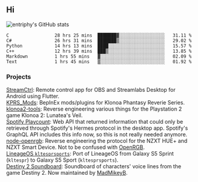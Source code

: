 ## Hi
![entriphy's GitHub stats](https://github-readme-stats.vercel.app/api?username=entriphy&show_icons=true&title_color=2196F3&bg_color=212121&text_color=FAFAFA&hide_border=true)
<!--START_SECTION:waka-->

```text
C                 28 hrs 25 mins  ███████▓░░░░░░░░░░░░░░░░░   31.11 %
C#                26 hrs 31 mins  ███████▒░░░░░░░░░░░░░░░░░   29.02 %
Python            14 hrs 13 mins  ████░░░░░░░░░░░░░░░░░░░░░   15.57 %
C++               12 hrs 39 mins  ███▒░░░░░░░░░░░░░░░░░░░░░   13.85 %
Markdown          1 hrs 55 mins   ▓░░░░░░░░░░░░░░░░░░░░░░░░   02.09 %
Text              1 hrs 45 mins   ▒░░░░░░░░░░░░░░░░░░░░░░░░   01.92 %
```

<!--END_SECTION:waka-->
### Projects
[StreamCtrl](https://play.google.com/store/apps/details?id=dev.t4ils.obs_remote): Remote control app for OBS and Streamlabs Desktop for Android using Flutter.<br>
[KPRS_Mods](https://github.com/entriphy/KPRS_Mods): BepInEx mods/plugins for Klonoa Phantasy Reverie Series.<br>
[klonoa2-tools](https://github.com/entriphy/klonoa2-tools): Reverse engineering various things for the Playstation 2 game Klonoa 2: Lunatea's Veil.<br>
[Spotify Playcount](https://github.com/entriphy/sp-playcount-librespot): Web API that returned information that could only be retrieved through Spotify's Hermes protocol in the desktop app. Spotify's GraphQL API includes this info now, so this is not really needed anymore.<br>
[node-openrgb](https://github.com/entriphy/node-openrgb): Reverse engineering the protocol for the NZXT HUE+ and NZXT Smart Device. Not to be confused with [OpenRGB](https://gitlab.com/CalcProgrammer1/OpenRGB).<br>
[LineageOS `kltesprsports`](https://github.com/entriphy/android_device_samsung_kltesprsports): Port of LineageOS from Galaxy S5 Sprint (`kltespr`) to Galaxy S5 Sport (`kltesprsports`).<br>
[Destiny 2 Soundboard](https://github.com/entriphy/Destiny2-Soundboard): Soundboard of characters' voice lines from the game Destiny 2. Now maintained by [MadMikeyB](https://github.com/MadMikeyB/Destiny2-Soundboard).
